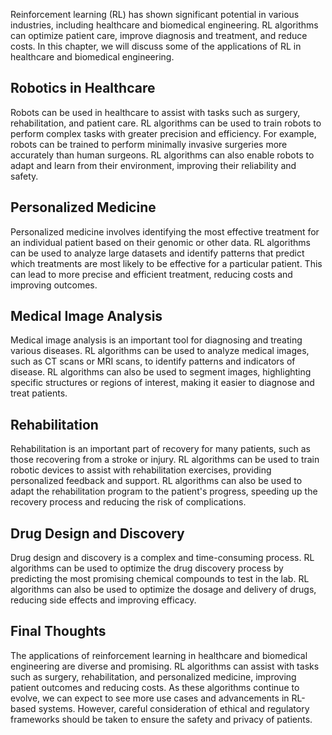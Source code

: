 
Reinforcement learning (RL) has shown significant potential in various industries, including healthcare and biomedical engineering. RL algorithms can optimize patient care, improve diagnosis and treatment, and reduce costs. In this chapter, we will discuss some of the applications of RL in healthcare and biomedical engineering.

Robotics in Healthcare
----------------------

Robots can be used in healthcare to assist with tasks such as surgery, rehabilitation, and patient care. RL algorithms can be used to train robots to perform complex tasks with greater precision and efficiency. For example, robots can be trained to perform minimally invasive surgeries more accurately than human surgeons. RL algorithms can also enable robots to adapt and learn from their environment, improving their reliability and safety.

Personalized Medicine
---------------------

Personalized medicine involves identifying the most effective treatment for an individual patient based on their genomic or other data. RL algorithms can be used to analyze large datasets and identify patterns that predict which treatments are most likely to be effective for a particular patient. This can lead to more precise and efficient treatment, reducing costs and improving outcomes.

Medical Image Analysis
----------------------

Medical image analysis is an important tool for diagnosing and treating various diseases. RL algorithms can be used to analyze medical images, such as CT scans or MRI scans, to identify patterns and indicators of disease. RL algorithms can also be used to segment images, highlighting specific structures or regions of interest, making it easier to diagnose and treat patients.

Rehabilitation
--------------

Rehabilitation is an important part of recovery for many patients, such as those recovering from a stroke or injury. RL algorithms can be used to train robotic devices to assist with rehabilitation exercises, providing personalized feedback and support. RL algorithms can also be used to adapt the rehabilitation program to the patient's progress, speeding up the recovery process and reducing the risk of complications.

Drug Design and Discovery
-------------------------

Drug design and discovery is a complex and time-consuming process. RL algorithms can be used to optimize the drug discovery process by predicting the most promising chemical compounds to test in the lab. RL algorithms can also be used to optimize the dosage and delivery of drugs, reducing side effects and improving efficacy.

Final Thoughts
--------------

The applications of reinforcement learning in healthcare and biomedical engineering are diverse and promising. RL algorithms can assist with tasks such as surgery, rehabilitation, and personalized medicine, improving patient outcomes and reducing costs. As these algorithms continue to evolve, we can expect to see more use cases and advancements in RL-based systems. However, careful consideration of ethical and regulatory frameworks should be taken to ensure the safety and privacy of patients.
